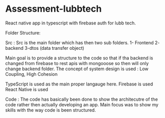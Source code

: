 # Assessment-lubbtech
React native app in typescript with firebase auth for lubb tech.

Folder Structure:

Src : Src is the main folder which has then two sub folders.
1- Frontend
2- backend
3-dtos (data transfer object)

Main goal is to provide a structure to the code so that if tha backend is changed from firebase to rest apis with mongooose so then will only change backend folder.
The concept of system design is used : Low Coupling, High Cohesion

TypeScript is used as the main proper langauge here.
Firebase is used
React Native is used

Code :
The code has basically been done to show the architecutre of the code rather then actually developing an app.
Main focus was to show my skills with the way code is been structured.
